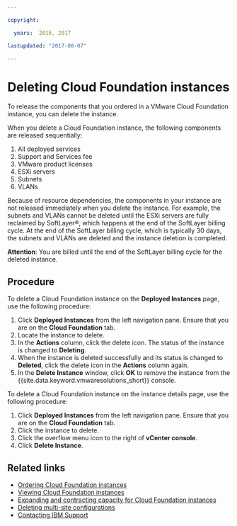 ```yaml
---

copyright:

  years:  2016, 2017

lastupdated: "2017-08-07"

---
```


# Deleting Cloud Foundation instances

To release the components that you ordered in a VMware Cloud Foundation instance, you can delete the instance. 

When you delete a Cloud Foundation instance, the following components are released sequentially:
1. All deployed services
2. Support and Services fee
3. VMware product licenses
4. ESXi servers
5. Subnets
6. VLANs

Because of resource dependencies, the components in your instance are not released immediately when you delete the instance. For example, the subnets and VLANs cannot be deleted until the ESXi servers are fully reclaimed by SoftLayer®, which happens at the end of the SoftLayer billing cycle. At the end of the SoftLayer billing cycle, which is typically 30 days, the subnets and VLANs are deleted and the instance deletion is completed.

**Attention**: You are billed until the end of the SoftLayer billing cycle for the deleted instance.

## Procedure

To delete a Cloud Foundation instance on the **Deployed Instances** page, use the following procedure:
   1. Click **Deployed Instances** from the left navigation pane. Ensure that you are on the **Cloud Foundation** tab.
   2. Locate the instance to delete.
   3. In the **Actions** column, click the delete icon. The status of the instance is changed to **Deleting**.
   4. When the instance is deleted successfully and its status is changed to **Deleted**, click the delete icon in the **Actions** 
   column again.
   5. In the **Delete Instance** window, click **OK** to remove the instance from the {{site.data.keyword.vmwaresolutions_short}} 
   console.

To delete a Cloud Foundation instance on the instance details page, use the following procedure:
   1. Click **Deployed Instances** from the left navigation pane. Ensure that you are on the **Cloud Foundation** tab.
   2. Click the instance to delete.
   3. Click the overflow menu icon to the right of **vCenter console**.
   4. Click **Delete Instance**.

## Related links

* [Ordering Cloud Foundation instances](sd_orderinginstance.html)
* [Viewing Cloud Foundation instances](sd_viewinginstances.html)
* [Expanding and contracting capacity for Cloud Foundation instances](sd_addingremovingservers.html)
* [Deleting multi-site configurations](sd_deletinginstance_multi.html)
* [Contacting IBM Support](../vmonic/trbl_support.html)

